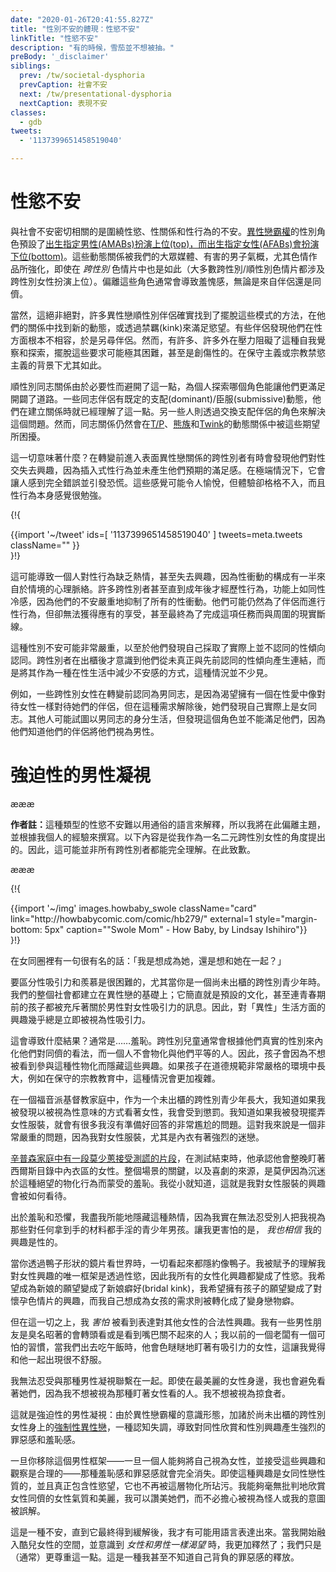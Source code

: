 ```yaml
---
date: "2020-01-26T20:41:55.827Z"
title: "性別不安的體現：性慾不安"
linkTitle: "性慾不安"
description: "有的時候，雪茄並不想被抽。"
preBody: '_disclaimer'
siblings:
  prev: /tw/societal-dysphoria
  prevCaption: 社會不安
  next: /tw/presentational-dysphoria
  nextCaption: 表現不安
classes:
  - gdb
tweets:
  - '1137399651458519040'

---
```


# 性慾不安

<!-- Closely related to societal dysphoria is dysphoria centered around sexuality, sexual relationships, and the act of having sex. [Heteronormative](https://en.wikipedia.org/wiki/Heteronormativity) gender roles come loaded with the expectation that [AMABs will top and AFABs will bottom](https://en.wikipedia.org/wiki/Top,_bottom_and_versatile). These dynamics get reinforced by our popular media, by toxic masculinity, and especially by our pornography, even in *transgender* pornography (the bulk of trans/cis pornography involves the trans woman topping). Deviations from these roles often result in shame, both from partners and from peers. -->

與社會不安密切相關的是圍繞性慾、性關係和性行為的不安。[異性戀霸權](https://zh.wikipedia.org/wiki/%E5%BC%82%E6%80%A7%E6%81%8B%E6%9C%AC%E4%BD%8D)的性別角色預設了[出生指定男性(AMABs)扮演上位(top)，而出生指定女性(AFABs)會扮演下位(bottom)](https://zh.wikipedia.org/wiki/%E6%94%BB%E5%8F%97)。這些動態關係被我們的大眾媒體、有害的男子氣概，尤其色情作品所強化，即使在 *跨性別* 色情片中也是如此（大多數跨性別/順性別色情片都涉及跨性別女性扮演上位）。偏離這些角色通常會導致羞愧感，無論是來自伴侶還是同儕。

<!-- Of course, this is not an absolute by any means, and many heterosexual cis couples do find ways out of these molds, finding a new dynamic in their relationship, or engaging in kinks to satisfy desires. Some couples find they aren't sexually compatible at all and seek other partners. However, there are many, many external pressures discouraging this kind of self-awareness and discovery, and breaking away from those demands can be extremely difficult — even traumatic. This is particularly true when there is a background of conservatism or religious virtuism. -->

當然，這絕非絕對，許多異性戀順性別伴侶確實找到了擺脫這些模式的方法，在他們的關係中找到新的動態，或透過禁羈(kink)來滿足慾望。有些伴侶發現他們在性方面根本不相容，於是另尋伴侶。然而，有許多、許多外在壓力阻礙了這種自我覺察和探索，擺脫這些要求可能極其困難，甚至是創傷性的。在保守主義或宗教禁慾主義的背景下尤其如此。

<!-- Cisgender gay relationships shirk this by virtue of necessity, opening the doors for individuals to explore what role leaves them more fulfilled. Some gay couples have an established dominant/submissive dynamic, and they enter into the relationship with that already understood. Others resolve it by switching up which partner is dominant. Yet, gay relationships can still get caught up in these kinds of expectations in regards to [butch/femme](https://en.wikipedia.org/wiki/Butch_and_femme), [bear](https://en.wikipedia.org/wiki/Bear_(gay_culture)), and [twink](https://en.wikipedia.org/wiki/Twink_(gay_slang)) dynamics. -->

順性別同志關係由於必要性而避開了這一點，為個人探索哪個角色能讓他們更滿足開闢了道路。一些同志伴侶有既定的支配(dominant)/臣服(submissive)動態，他們在建立關係時就已經理解了這一點。另一些人則透過交換支配伴侶的角色來解決這個問題。然而，同志關係仍然會在[T/P](https://zh.wikipedia.org/wiki/%E9%A0%82%E5%BA%95)、[熊族](https://zh.wikipedia.org/wiki/%E7%86%8A%E6%97%8F)和[Twink](https://zh.wikipedia.org/wiki/Twink_(%E7%94%B7%E5%90%8C%E6%80%A7%E6%81%8B%E4%BF%9A%E8%AF%AD))的動態關係中被這些期望所困擾。

<!-- What does all this mean? Trans people who enter into perceptually heterosexual relationships pre-transition sometimes find themselves losing interest in sexual intercourse, as penetrative acts do not produce the fulfillment that they would expect. In extreme cases it can feel completely wrong and trigger panic. The sensations may feel pleasurable, but the experience is out of place, and the act itself feels forced. -->

這一切意味著什麼？在轉變前進入表面異性戀關係的跨性別者有時會發現他們對性交失去興趣，因為插入式性行為並未產生他們預期的滿足感。在極端情況下，它會讓人感到完全錯誤並引發恐慌。這些感覺可能令人愉悅，但體驗卻格格不入，而且性行為本身感覺很勉強。

{!{ <div class="gutter">{{import '~/tweet' ids=[
    '1137399651458519040'
] tweets=meta.tweets className="" }}</div> }!}

<!-- This can lead to one feeling less enthusiastic or even disinterested in sex, as half of what makes up sex drive is the mental context of the situation. Many trans people never even experience sex until adulthood, functionally operating as sex-averse due to how severely their dysphoria has shut down all sex drive. They may still perform for the sake of their partners, but not get as much enjoyment as they could, and even end up disconnecting from reality around them in order to accomplish the task. -->

這可能導致一個人對性行為缺乏熱情，甚至失去興趣，因為性衝動的構成有一半來自於情境的心理脈絡。許多跨性別者甚至直到成年後才經歷性行為，功能上如同性冷感，因為他們的不安嚴重地抑制了所有的性衝動。他們可能仍然為了伴侶而進行性行為，但卻無法獲得應有的享受，甚至最終為了完成這項任務而與周圍的現實斷線。

<!-- This dysphoria may be so significant that they find themselves taking a sexual identity that they don't actually connect with. It is not unheard of for a trans person to realize after coming out that they never actually felt a connection to the sexual orientation that they had identified with previously, but were instead using it as a way to feel less dysphoric in their sex lives. -->

這種性別不安可能非常嚴重，以至於他們發現自己採取了實際上並不認同的性傾向認同。跨性別者在出櫃後才意識到他們從未真正與先前認同的性傾向產生連結，而是將其作為一種在性生活中減少不安感的方式，這種情況並不少見。

<!-- Some trans women, for example, identified as gay men pre-transition out of a desire to have a partner that treats them like women during sex, but find themselves to actually be lesbians once that demand is lifted. Others may attempt to live as gay men, but find that the role doesn't fulfill them because they know their partners see them as men. -->

例如，一些跨性別女性在轉變前認同為男同志，是因為渴望擁有一個在性愛中像對待女性一樣對待她們的伴侶，但在這種需求解除後，她們發現自己實際上是女同志。其他人可能試圖以男同志的身分生活，但發現這個角色並不能滿足他們，因為他們知道他們的伴侶將他們視為男性。

<!-- # The Coercive Male Gaze -->

# 強迫性的男性凝視


<!-- æææ<div class="cw"><p><strong>Author's Note</strong>: This specific type of sexual dysphoria is difficult to explain in generalist terms, so I am going to take a departure here and write about this from my own personal experience. The following is presented from my perspective as a binary trans woman. As such, this may not be completely relatable to all trans people. My apologies.</p></div>æææ -->


æææ<div class="cw"><p><strong>作者註：</strong>這種類型的性慾不安難以用通俗的語言來解釋，所以我將在此偏離主題，並根據我個人的經驗來撰寫。以下內容是從我作為一名二元跨性別女性的角度提出的。因此，這可能並非所有跨性別者都能完全理解。在此致歉。</p></div>æææ


{!{
<div class="gutter flex">
{{import '~/img' images.howbaby_swole className="card" link="http://howbabycomic.com/comic/hb279/" external=1 style="margin-bottom: 5px" caption="&quot;Swole Mom&quot; - How Baby, by Lindsay Ishihiro"}}
</div>
}!}

<!-- There is a saying that is very well known in sapphic circles: "Do I want to be her, or be with her?" -->

在女同圈裡有一句很有名的話：「我是想成為她，還是想和她在一起？」

<!-- It can be hard to tell the difference between sexual attraction and envy, especially when you're a closeted trans teenager. Our entire society is built upon heterosexuality; it is simply the cultural default, to the point that even prepubescent children are barraged with messages about male to female attraction. Consequently, interest in aspects of the lives of the "opposite" sex is almost always immediately perceived as being sexual attraction. -->

要區分性吸引力和羨慕是很困難的，尤其當你是一個尚未出櫃的跨性別青少年時。我們的整個社會都建立在異性戀的基礎上；它簡直就是預設的文化，甚至連青春期前的孩子都被充斥著關於男性對女性吸引力的訊息。因此，對「異性」生活方面的興趣幾乎總是立即被視為性吸引力。

<!-- What is the result of this? Usually... shame. Trans children often internalize their view of their peers based on their true gender, and one does not objectify their equals. Thus the child is motivated to hide those interests out of a desire to not be seen engaging in that kind of sexual objectification. This is even further compounded if the child has been raised in a setting with very strict moral codes, such as in a conservative religious upbringing. -->

這會導致什麼結果？通常是……羞恥。跨性別兒童通常會根據他們真實的性別來內化他們對同儕的看法，而一個人不會物化與他們平等的人。因此，孩子會因為不想被看到參與這種性物化而隱藏這些興趣。如果孩子在道德規範非常嚴格的環境中長大，例如在保守的宗教教育中，這種情況會更加複雜。

<!-- Growing up as a closeted trans teen in an evangelical Christian household, I knew that if I was ever caught looking at women in what was seen as a sexual manner, I would be punished. I knew if I was ever found handling women's apparel, there would be a lot of very awkward questions which I was not prepared to answer. This posed a very serious problem for me, as someone with a strong fascination with women's apparel, particularly lingerie. -->

在一個福音派基督教家庭中，作为一个未出櫃的跨性別青少年長大，我知道如果我被發現以被視為性意味的方式看著女性，我會受到懲罰。我知道如果我被發現擺弄女性服裝，就會有很多我沒有準備好回答的非常尷尬的問題。這對我來說是一個非常嚴重的問題，因為我對女性服裝，尤其是內衣有著強烈的迷戀。

<!-- There is [a Simpsons clip where Moe Szyslak is put on a lie detector test](https://www.youtube.com/watch?v=iQGwrK_yDEg), and by the end of the test he has confessed that he will be spending the night ogling the women in the intimates section of the Sears catalog. The entire crux of the scene, and the source of the comedy, is the shame that is cast on Moe for engaging in this desperate act of objectification. I grew up knowing that this is how I would be perceived for my interest in women's clothing. -->

[辛普森家庭中有一段莫少蔥接受測謊的片段](https://www.youtube.com/watch?v=iQGwrK_yDEg)，在測試結束時，他承認他會整晚盯著西爾斯目錄中內衣區的女性。整個場景的關鍵，以及喜劇的來源，是莫伊因為沉迷於這種絕望的物化行為而蒙受的羞恥。我從小就知道，這就是我對女性服裝的興趣會被如何看待。

<!-- Out of shame and fear, I did everything I could to hide this passion, because I simply could not bear for someone to view me like the teenage boys who masturbate to any material they get their hands on. What made this fear even worse was that I *also believed* that my interest was sexual. -->

出於羞恥和恐懼，我盡我所能地隱藏這種熱情，因為我實在無法忍受別人把我視為那些對任何拿到手的材料都手淫的青少年男孩。讓我更害怕的是， *我也相信* 我的興趣是性的。

<!-- When you see the world through a duck shaped lens, everything looks vaguely like a duck. The only framework I had been given to understand my interest in women was through sexual desire, and thus every feminine interest I had became warped into a sexual desire. My wish to be a bride morphed into a bridal kink, my desire to have a child warped into an interest in pregnancy porn, and my own need to be a girl was redirected into a transformation fetish. -->

當你透過鴨子形狀的鏡片看世界時，一切看起來都隱約像鴨子。我被賦予的理解我對女性興趣的唯一框架是透過性慾，因此我所有的女性化興趣都變成了性慾。我希望成為新娘的願望變成了新娘癖好(bridal kink)，我希望擁有孩子的願望變成了對懷孕色情片的興趣，而我自己想成為女孩的需求則被轉化成了變身戀物癖。

<!-- But on top of all of this, I was *terrified* to be seen expressing legitimate sexual interest in other women. I had male friends who were notorious rubberneckers and slack-jawed gawkers; one of my former employers had an awful habit of leering at attractive women when we were out to lunch, which made me very uncomfortable to be seen with him. -->

但在這一切之上，我 *害怕* 被看到表達對其他女性的合法性興趣。我有一些男性朋友是臭名昭著的會轉頭看或是看到嘴巴關不起來的人；我以前的一個老闆有一個可怕的習慣，當我們出去吃午飯時，他會色瞇瞇地盯著有吸引力的女性，這讓我覺得和他一起出現很不舒服。

<!-- I could not stand to be associated with that male gaze. Even around the most beautiful women, I would avoid even looking at them, because I did not want to be seen as the kind of person that stares at women. I did not want to be seen as a predator. -->

我無法忍受與那種男性凝視聯繫在一起。即使在最美麗的女性身邊，我也會避免看著她們，因為我不想被視為那種盯著女性看的人。我不想被視為掠食者。

<!-- This is the coercive male gaze: [compulsory heterosexuality](https://en.wikipedia.org/wiki/Compulsory_heterosexuality) placed upon closeted trans women due to heteronormative ideologies — a cognitive dissonance that causes intense guilt and shame surrounding appreciation of one's peers and gendered interests. -->

這就是強迫性的男性凝視：由於異性戀霸權的意識形態，加諸於尚未出櫃的跨性別女性身上的[強制性異性戀](https://en.wikipedia.org/wiki/Compulsory_heterosexuality)，一種認知失調，導致對同性欣賞和性別興趣產生強烈的罪惡感和羞恥感。

<!-- Once you remove this male framework – once one is able to perceive themselves as female and accept these interests and observations as valid – that shame and guilt completely evaporates. Even when the interest is sapphic in nature and genuinely includes sexual desire, it is no longer tainted with this layer of objectification. I am able to appreciate the femininity and the beauty of my female peers without judgment, and I can compliment them without fearing being perceived as a creep or having my intentions misinterpreted. -->

一旦你移除這個男性框架——一旦一個人能夠將自己視為女性，並接受這些興趣和觀察是合理的——那種羞恥感和罪惡感就會完全消失。即使這種興趣是女同性戀性質的，並且真正包含性慾望，它也不再被這層物化所玷污。我能夠毫無批判地欣賞女性同儕的女性氣質和美麗，我可以讚美她們，而不必擔心被視為怪人或我的意圖被誤解。

<!-- It was a dysphoria I could not possibly have put into words until after it had finally been relieved. I was even more relieved as I began to integrate into queer women's spaces and came to realize that _women are exactly as thirsty as men are_; we're just (usually) much more respectful about it. It was a release of guilt that I didn't even know I was carrying. -->

這是一種不安，直到它最終得到緩解後，我才有可能用語言表達出來。當我開始融入酷兒女性的空間，並意識到 *女性和男性一樣渴望* 時，我更加釋然了；我們只是（通常）更尊重這一點。這是一種我甚至不知道自己背負的罪惡感的釋放。

